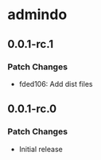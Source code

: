 # admindo

## 0.0.1-rc.1

### Patch Changes

- fded106: Add dist files

## 0.0.1-rc.0

### Patch Changes

- Initial release
